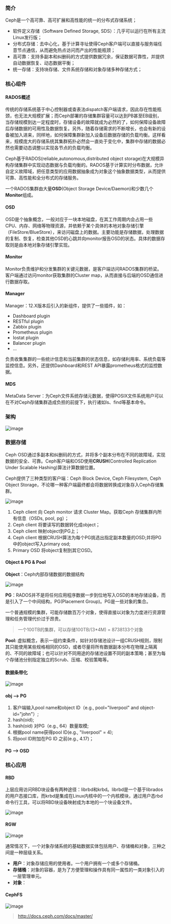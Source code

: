 ### 简介
Ceph是一个高可靠、高可扩展和高性能的统一的分布式存储系统；
- 软件定义存储（Software Defined Storage, SDS）：几乎可以运行在所有主流Linux发行版；
- 分布式存储：去中心化，基于计算寻址使得Ceph客户端可以直接与服务端任意节点通信，从而避免热点访问而产出的性能瓶颈；
- 高可靠：支持多副本和纠删码的方式提供数据冗余，保证数据可靠性，并提供自动数据恢复、动态数据平衡；
- 统一存储：支持块存储、文件系统存储和对象存储多种存储方式；

### 核心组件
#### RADOS概述
传统的存储系统基于中心控制器或查表法dispatch客户端请求，因此存在性能瓶颈，也无法大规模扩展；而Ceph部署的存储集群容量可以达到PB甚至EB级别，当存储规模到达一定程度时，存储设备的故障就成为必然的了，如何保障设备故障后存储数据的可用性及数据恢复。另外，随着存储需求的不断增长，也会有新的设备被加入进来，同样地，如何保障集群新加入设备后数据存储的负载均衡。这样看来，规模庞大的存储系统其集群拓扑必然会一直处于变化中，集群中存储的数据必然也需要动态调整以实现各节点的负载均衡。

Ceph基于RADOS(reliable,autonomous,distributed object storage)在大规模异构存储集群中实现动态数据与负载均衡的。RADOS基于计算实时分布数据，允许自定义故障域，把任意类型的应用数据抽象成为对象这个抽象数据类型，从而提供可靠、高性能和全分布式的存储服务。

一个RADOS集群由大量**OSD**(Object Storage Device/Daemon)和少数几个**Monitor**组成。

#### OSD 
OSD是个抽象概念，一般对应于一块本地磁盘，在其工作周期内会占用一些CPU、内存、网络等物理资源，并依赖于某个具体的本地对象存储引擎（FileStore/BlueStore），来访问磁盘上的数据。主要功能是存储数据，处理数据的复制、恢复，检查其他OSD的心跳并向monitor报告OSD的状态。具体的数据存取则是由本地对象存储引擎实现。

#### Monitor
Monitor负责维护和分发集群的关键元数据，是客户端访问RADOS集群的桥梁。客户端通过访问monitor获取集群的Cluster map，从而直接与后端的OSD通信进行数据存取。

#### Manager
Manager：12.X版本后引入的新组件，提供了一些插件，如：
- Dashboard plugin
- RESTful plugin
- Zabbix plugin
- Prometheus plugin
- Iostat plugin
- Balancer plugin
- ...

负责收集集群的一些统计信息和当前集群的状态信息，如存储利用率、系统负载等监控信息。另外，还提供Dashboard和REST API暴露prometheus格式的监控数据。

#### MDS
MetaData Server：为Ceph文件系统存储元数据，使得POSIX文件系统用户可以在不对Ceph存储集群造成负担的前提下，执行诸如ls、find等基本命令。

### 架构
![image](http://s15.sinaimg.cn/mw690/004ex8oRzy73ZkzI1gq0e)

### 数据存储
Ceph OSD通过多副本和纠删码的方式，并将多个副本分布在不同的故障域，实现数据的安全、可靠。Ceph客户端和OSD使用**CRUSH**(Controlled Replication Under Scalable Hashing)算法计算数据位置。

Ceph提供了三种类型的客户端：Ceph Block Device, Ceph Filesystem, Ceph Object Storage，不论哪一种客户端最终都会将数据转换成对象存入Ceph存储集群。

![image](http://www.wendangwang.com/pic/2bcd8b0d0a13daedff03e6bc/3-357-png_6_0_0_0_0_0_0_892.979_1262.879-893-0-993-893.jpg)

1. Ceph client 向 Ceph monitor 请求 Cluster Map。获取Ceph 存储集群内所有信息（OSDs, pool, pg）；
2. Ceph client 将要读写的数据转化成object；
3. Ceph client 映射object到PG上；
4. Ceph client 根据CRUSH算法为每个PG挑选出指定副本数量的OSD;并将PG中的object写入primary osd;
5. Primary OSD 将object复制到其它OSD。

#### Object & PG & Pool
**Object**：Ceph内部存储数据的数据结构

![image](http://tianshan.github.io/images/2015-03-08-storage-2.png)

**PG**：RADOS并不是将任何应用程序数据一步到位地写入OSD的本地存储设备，而是引入了一个中间结构，PG(Placement Group)。PG是一些对象的集合。

一个普通规模的集群，可能存储数百万个对象，使得直接以对象为力度进行资源管理和任务管理代价过于昂贵。

> 一个100TB的集群，可以存储100TB/(3*4M) = 8738133个对象

**Pool:** 虚拟概念，表示一组约束条件，如针对存储池设计一组CRUSH规则，限制其只能使用某些规格相同的OSD，或者尽量将所有数据副本分布在物理上隔离的、不同的故障域；也可以针对不同用途的存储池设置不同的副本策略；甚至为每个存储池分别指定独立的Scrub、压缩、校验策略等。

#### 数据条带化
![image](http://tianshan.github.io/images/2015-03-08-striping-1.png)

#### obj --> PG
1. 客户端输入pool name和object ID（e.g., pool="liverpool" and object-id="john"）;
2. hash(oid);
3. hash(oid) 对PG（e.g., 64）数量取模;
4. 根据pool name获得pool ID(e.g., "liverpool" = 4);
5. 将pool ID附加在PG ID 之前(e.g., 4.17)；

#### PG --> OSD

### 核心应用
#### RBD
上层应用访问RBD块设备有两种途径：librbd和krbd。librbd是一个基于librados的用户态接口库，而krbd是集成在Linux内核中的一个内核模块，通过用户态rbd命令行工具，可以将RBD块设备映射成为本地的一个块设备文件。

![image](https://www.suse.com/documentation/suse-enterprise-storage-5/singlehtml/book_storage_admin/images/ceph_rbd_schema.png)
#### RGW

![image](http://docs.ceph.com/docs/master/_images/ditaa-50d12451eb76c5c72c4574b08f0320b39a42e5f1.png)

通常情况下，一个对象存储系统的基础数据实体包括用户、存储桶和对象，三种之间是一种层级关系。
- **用户**：对象存储应用的使用者。一个用户拥有一个或多个存储桶。
- **存储桶**：对象的容器，是为了方便管理和操作具有同一属性的一类对象引入的一层管理单元。
- **对象**：

#### CephFS
![image](https://tse3.mm.bing.net/th?id=OIP.6LrR_wuuKaPaln7iopo60gHaDo&pid=Api)

> http://docs.ceph.com/docs/master/
